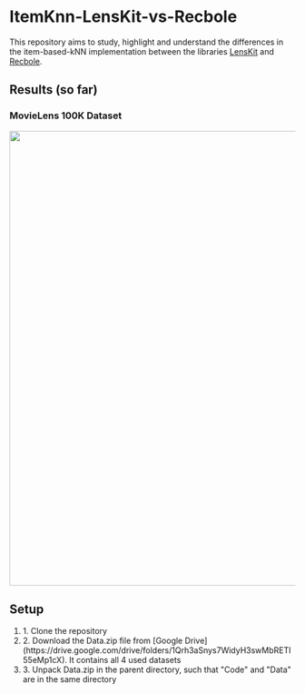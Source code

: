 # ItemKnn-LensKit-vs-Recbole

This repository aims to study, highlight and understand the differences in the item-based-kNN implementation between the libraries [LensKit](https://lkpy.readthedocs.io/en/stable/knn.html) and [Recbole](https://recbole.io/docs/user_guide/model/general/itemknn.html).

## Results (so far)
### MovieLens 100K Dataset

<img src="https://i.imgur.com/u8hJRPw.png" width="800"/>





## Setup
<ol>
  <li>1. Clone the repository</li>
  <li>2. Download the Data.zip file from [Google Drive](https://drive.google.com/drive/folders/1Qrh3aSnys7WidyH3swMbRETI55eMp1cX). It contains all 4 used datasets</li>
  <li>3. Unpack Data.zip in the parent directory, such that "Code" and "Data" are in the same directory</li>
</ol>
